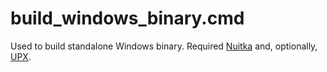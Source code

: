 # build_windows_binary.cmd
Used to build standalone Windows binary. Required [Nuitka](https://nuitka.net/) and, optionally, [UPX](https://upx.github.io/).

